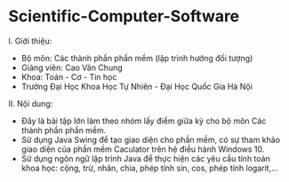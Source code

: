 # Scientific-Computer-Software

I. Giới thiệu:
- Bộ môn: Các thành phần phần mềm (lập trình hướng đối tượng)
- Giảng viên: Cao Văn Chung
- Khoa: Toán - Cơ - Tin học
- Trường Đại Học Khoa Học Tự Nhiên - Đại Học Quốc Gia Hà Nội

II. Nội dung:

- Đây là bài tập lớn làm theo nhóm lấy điểm giữa kỳ cho bộ môn Các thành phần phần mềm. 
- Sử dụng Java Swing để tạo giao diện cho phần mềm, có sự tham khảo giao diện của phần mềm Caculator trên hệ điều hành Windows 10.
- Sử dụng ngôn ngữ lập trình Java để thực hiện các yêu cầu tính toán khoa học: cộng, trừ, nhân, chia, phép tính sin, cos, phép tính logarit,...
